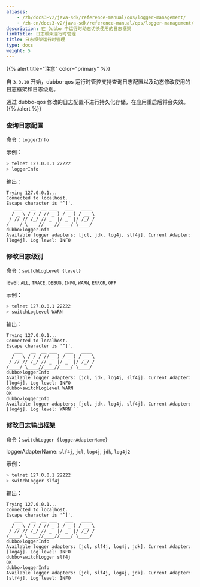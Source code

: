 ```yaml
---
aliases:
    - /zh/docs3-v2/java-sdk/reference-manual/qos/logger-management/
    - /zh-cn/docs3-v2/java-sdk/reference-manual/qos/logger-management/
description: 在 Dubbo 中运行时动态切换使用的日志框架
linkTitle: 日志框架运行时管理
title: 日志框架运行时管理
type: docs
weight: 5
---
```






{{% alert title="注意" color="primary" %}}

自 `3.0.10` 开始，dubbo-qos 运行时管控支持查询日志配置以及动态修改使用的日志框架和日志级别。

通过 dubbo-qos 修改的日志配置不进行持久化存储，在应用重启后将会失效。
{{% /alert %}}

### 查询日志配置

命令：`loggerInfo`

示例：
```bash
> telnet 127.0.0.1 22222
> loggerInfo
```

输出：
```
Trying 127.0.0.1...
Connected to localhost.
Escape character is '^]'.
   ___   __  __ ___   ___   ____     
  / _ \ / / / // _ ) / _ ) / __ \  
 / // // /_/ // _  |/ _  |/ /_/ /    
/____/ \____//____//____/ \____/   
dubbo>loggerInfo
Available logger adapters: [jcl, jdk, log4j, slf4j]. Current Adapter: [log4j]. Log level: INFO
```

### 修改日志级别

命令：`switchLogLevel {level}`

level: `ALL`, `TRACE`, `DEBUG`, `INFO`, `WARN`, `ERROR`, `OFF`

示例：
```bash
> telnet 127.0.0.1 22222
> switchLogLevel WARN
```

输出：
```
Trying 127.0.0.1...
Connected to localhost.
Escape character is '^]'.
   ___   __  __ ___   ___   ____     
  / _ \ / / / // _ ) / _ ) / __ \  
 / // // /_/ // _  |/ _  |/ /_/ /    
/____/ \____//____//____/ \____/   
dubbo>loggerInfo
Available logger adapters: [jcl, jdk, log4j, slf4j]. Current Adapter: [log4j]. Log level: INFO
dubbo>switchLogLevel WARN
OK
dubbo>loggerInfo
Available logger adapters: [jcl, jdk, log4j, slf4j]. Current Adapter: [log4j]. Log level: WARN```
```

### 修改日志输出框架

命令：`switchLogger {loggerAdapterName}`

loggerAdapterName: `slf4j`, `jcl`, `log4j`, `jdk`, `log4j2`

示例：
```bash
> telnet 127.0.0.1 22222
> switchLogger slf4j
```

输出：
```
Trying 127.0.0.1...
Connected to localhost.
Escape character is '^]'.
   ___   __  __ ___   ___   ____     
  / _ \ / / / // _ ) / _ ) / __ \  
 / // // /_/ // _  |/ _  |/ /_/ /    
/____/ \____//____//____/ \____/   
dubbo>loggerInfo
Available logger adapters: [jcl, slf4j, log4j, jdk]. Current Adapter: [log4j]. Log level: INFO
dubbo>switchLogger slf4j
OK
dubbo>loggerInfo
Available logger adapters: [jcl, slf4j, log4j, jdk]. Current Adapter: [slf4j]. Log level: INFO
```
